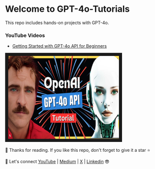 # Welcome to GPT-4o-Tutorials
This repo includes hands-on projects with GPT-4o.

### YouTube Videos

- [Getting Started with GPT-4o API for Beginners](https://youtu.be/gpYCYGOQ3Co)

<a href="https://youtu.be/gpYCYGOQ3Co" target="_blank"><img src="https://github.com/TirendazAcademy/GPT-4o-Tutorials/blob/main/Images/gpt-4o-tirendaz.png" alt="IMAGE ALT TEXT HERE" width="360" height="270" border="10" /></a>



🚀 Thanks for reading. If you like this repo, don't forget to give it a star ⭐

🔗 Let's connect [YouTube](http://youtube.com/tirendazacademy) | [Medium](http://tirendazacademy.medium.com) | [X](http://x.com/tirendazacademy) | [Linkedin](https://www.linkedin.com/in/tirendaz-academy) 😎
